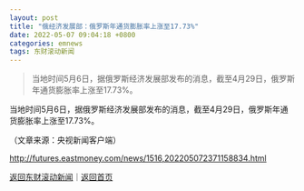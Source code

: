 ```yaml
---
layout: post
title: "俄经济发展部：俄罗斯年通货膨胀率上涨至17.73%"
date: 2022-05-07 09:04:18 +0800
categories: emnews
tags: 东财滚动新闻
---
```

> 当地时间5月6日，据俄罗斯经济发展部发布的消息，截至4月29日，俄罗斯年通货膨胀率上涨至17.73%。

<p>当地时间5月6日，据俄罗斯经济发展部发布的消息，截至4月29日，俄罗斯年通货膨胀率上涨至17.73%。</p><p class="em_media">（文章来源：央视新闻客户端）</p>

<http://futures.eastmoney.com/news/1516,202205072371158834.html>

[返回东财滚动新闻](//finews.withounder.com/emnews/)｜[返回首页](//finews.withounder.com/)